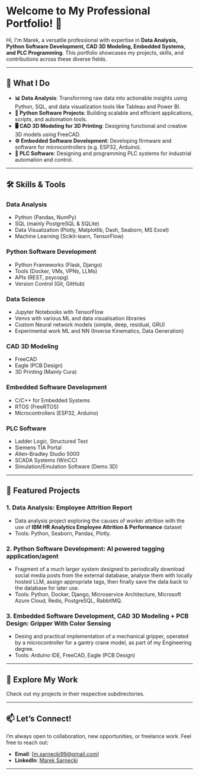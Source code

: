 # Welcome to My Professional Portfolio! 👋

Hi, I'm Marek, a versatile professional with expertise in **Data Analysis, Python Software Development, CAD 3D Modeling, Embedded Systems, and PLC Programming**. This portfolio showcases my projects, skills, and contributions across these diverse fields.

---

## 🚀 **What I Do**

- **📊 Data Analysis**: Transforming raw data into actionable insights using Python, SQL, and data visualization tools like Tableau and Power BI.
- **🐍 Python Software Projects**: Building scalable and efficient applications, scripts, and automation tools.
- **🖥️ CAD 3D Modeling for 3D Printing**: Designing functional and creative 3D models using FreeCAD.
- **⚙️ Embedded Software Development**: Developing firmware and software for microcontrollers (e.g. ESP32, Arduino).
- **🔧 PLC Software**: Designing and programming PLC systems for industrial automation and control.

---

## 🛠️ **Skills & Tools**

### **Data Analysis**
- Python (Pandas, NumPy)
- SQL (mainly PostgreSQL & SQLite)
- Data Visualization (Plotly, Matplotlib, Dash, Seaborn, MS Excel)
- Machine Learning (Scikit-learn, TensorFlow)

### **Python Software Development**
- Python Frameworks (Flask, Django)
- Tools (Docker, VMs, VPNs, LLMs)
- APIs (REST, psycopg)
- Version Control (Git, GitHub)

### **Data Science**
- Jupyter Notebooks with TensorFlow
- Venvs with various ML and data visualisation libraries
- Custom Neural network models (simple, deep, residual, GRU)
- Experimental work ML and NN (Inverse Kinematics, Data Generation)

### **CAD 3D Modeling**
- FreeCAD
- Eagle (PCB Design)
- 3D Printing (Mainly Cura)

### **Embedded Software Development**
- C/C++ for Embedded Systems
- RTOS (FreeRTOS)
- Microcontrollers (ESP32, Arduino)

### **PLC Software**
- Ladder Logic, Structured Text
- Siemens TIA Portal
- Allen-Bradley Studio 5000
- SCADA Systems (WinCC)
- Simulation/Emulation Software (Demo 3D)

---

## 🌟 **Featured Projects**

### **1. Data Analysis: Employee Attrition Report**
- Data analysis project exploring the causes of worker attrition with the use of **IBM HR Analytics Employee Attrition & Performance** dataset
- Tools: Python, Seaborn, Pandas, Plotly.

### **2. Python Software Development: AI powered tagging application/agent**
- Fragment of a much larger system designed to periodically download social media posts from the external database, analyse them with locally hosted LLM, assign appropriate tags, then finally save the data back to the database for later use.
- Tools: Python, Docker, Django, Microservice Architecture, Microsoft Azure Cloud, Redis, PostgreSQL, RabbitMQ.

### **3. Embedded Software Development, CAD 3D Modeling + PCB Design: Gripper With Color Sensing**
- Desing and practical implementation of a mechanical gripper, operated by a microcontroller for a gantry crane model, as part of my Engineering degree.
- Tools: Arduino IDE, FreeCAD, Eagle (PCB Design)

---

## 📂 **Explore My Work**
Check out my projects in their respective subdirectories.

---

## 📫 **Let’s Connect!**
I’m always open to collaboration, new opportunities, or freelance work. Feel free to reach out:

- **Email**: [m.sarnecki99@gmail.com]
- **LinkedIn**: [Marek Sarnecki](https://www.linkedin.com/in/marek-sarnecki-057846344/)

---
